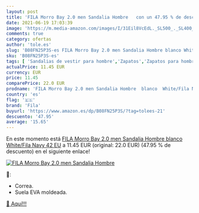 ```yaml
---
layout: post
title: 'FILA Morro Bay 2.0 men Sandalia Hombre   con un 47.95 % de descuento'
date: 2021-06-19 17:03:39
image: 'https://m.media-amazon.com/images/I/31Eil8VcEdL._SL500_._SL400_.jpg'
comments: true
category: ofertas
author: 'tole.es'
slug: 'B08FN25P3S-es FILA Morro Bay 2.0 men Sandalia Hombre blanco White/Fila...'
sku: 'B08FN25P3S-es'
tags: [ 'Sandalias de vestir para hombre','Zapatos','Zapatos para hombre','Zapatos y complementos','fila','sandalia', ]
actualPrice: 11.45 EUR
currency: EUR
price: 11.45
comparePrice: 22.0 EUR
prodname: 'FILA Morro Bay 2.0 men Sandalia Hombre  blanco  White/Fila Navy   42 EU'
country: 'es'
flag: '🇪🇸'
brand: 'Fila'
buyurl: 'https://www.amazon.es/dp/B08FN25P3S/?tag=tolees-21'
descuento: '47.95'
average: '15.65'
---
```


En este momento está [FILA Morro Bay 2.0 men Sandalia Hombre  blanco  White/Fila Navy   42 EU](https://www.amazon.es/dp/B08FN25P3S/?tag=tolees-21) a 11.45 EUR (original: 22.0 EUR) (47.95 %  de descuento) en el siguiente enlace!

[![FILA Morro Bay 2.0 men Sandalia Hombre  ](https://m.media-amazon.com/images/I/31Eil8VcEdL._SL500_._SL400_.jpg)](https://www.amazon.es/dp/B08FN25P3S/?tag=tolees-21)

🔎:

- Correa.
- Suela EVA moldeada.

[🛒 Aquí!!!](https://www.amazon.es/dp/B08FN25P3S/?tag=tolees-21)
